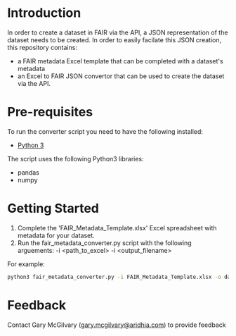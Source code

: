 # Introduction 
In order to create a dataset in FAIR via the API, a JSON representation of the dataset needs to be created. In order to easily facilate this JSON creation, this repository contains:
- a FAIR metadata Excel template that can be completed with a dataset's metadata
- an Excel to FAIR JSON convertor that can be used to create the dataset via the API.

# Pre-requisites
To run the converter script you need to have the following installed:

- [Python 3](https://www.python.org/)

The script uses the following Python3 libraries:
- pandas
- numpy

# Getting Started
1. Complete the 'FAIR_Metadata_Template.xlsx' Excel spreadsheet with metadata for your dataset.
2. Run the fair_metadata_converter.py script with the following arguements:
-i <path_to_excel>
-i <output_filename>

For example:
```sh
python3 fair_metadata_converter.py -i FAIR_Metadata_Template.xlsx -o dataset_json.json
```

# Feedback
Contact Gary McGilvary (gary.mcgilvary@aridhia.com) to provide feedback




